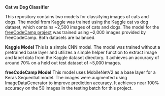**Cat vs Dog Classifier**

This repository contains two models for classifying images of cats and dogs. The model from Kaggle was trained using the Kaggle cat vs dog dataset, which contains ~2,500 images of cats and dogs. The model for the [freeCodeCamp project](https://www.freecodecamp.org/learn/machine-learning-with-python/machine-learning-with-python-projects/cat-and-dog-image-classifier) was trained using ~2,000 images provided by freeCodeCamp. Both datasets are balanced. 

**Kaggle Model**
This is a simple CNN model. The model was trained without a pretrained base layer and utilizes a simple helper function to extract image and label data from the Kaggle dataset directory. It achieves an accuracy of around 70% on a held out test dataset of ~5,000 images.

**freeCodeCamp Model**
This model uses MobileNetV2 as a base layer for a Keras Sequential model. The images were augmented using ImageDataGenerator to improve prediction accuracy. It achieves near 100% accuracy on the 50 images in the testing batch for this project. 
